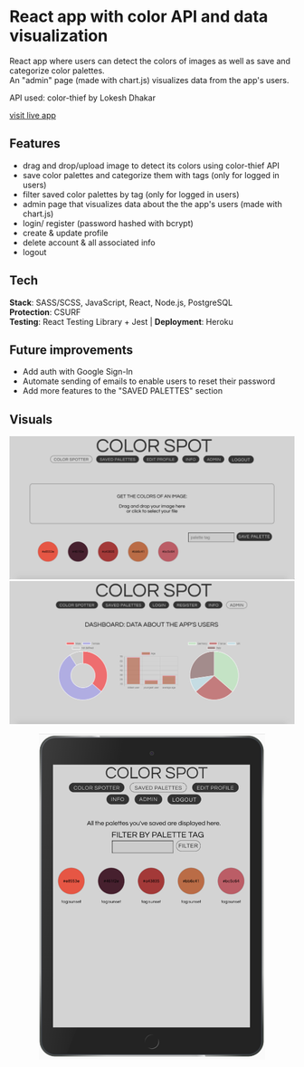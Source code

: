 # React app with color API and data visualization

React app where users can detect the colors of images as well as save and categorize color palettes. <br />
An "admin" page (made with chart.js) visualizes data from the app's users. <br />

API used: color-thief by Lokesh Dhakar

[visit live app](https://color-spot.herokuapp.com)

## Features

-   drag and drop/upload image to detect its colors using color-thief API
    <br />
-   save color palettes and categorize them with tags (only for logged in users)
    <br />
-   filter saved color palettes by tag (only for logged in users)
    <br />
-   admin page that visualizes data about the the app's users (made with chart.js)
    <br />
-   login/ register (password hashed with bcrypt)
    <br />
-   create & update profile
    <br />
-   delete account & all associated info
    <br />
-   logout

## Tech

**Stack**: SASS/SCSS, JavaScript, React, Node.js, PostgreSQL <br />
**Protection**: CSURF <br />
**Testing**: React Testing Library + Jest | **Deployment**: Heroku

## Future improvements

-   Add auth with Google Sign-In
-   Automate sending of emails to enable users to reset their password
-   Add more features to the "SAVED PALETTES" section

## Visuals

![screenshot](readMe/screenshot-1.png)
![screenshot](readMe/screenshot-2.png)

<p align="center">
<img width="400" height="576" src="readMe/mobile.png">
</p>
